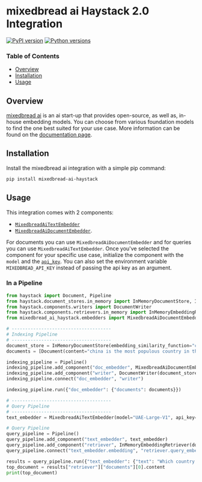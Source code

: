# mixedbread ai Haystack 2.0 Integration
[![PyPI version](https://badge.fury.io/py/mixedbread-ai-haystack.svg)](https://badge.fury.io/py/mixedbread-ai-haystack)
[![Python versions](https://img.shields.io/pypi/pyversions/mixedbread-ai-haystack.svg)](https://pypi.org/project/mixedbread-ai-haystack/) 
### **Table of Contents**

- [Overview](#overview)
- [Installation](#installation)
- [Usage](#usage)

## Overview

[mixedbread ai](https://www.mixedbread.ai) is an ai start-up that provides open-source, as well as, in-house embedding models. You can choose from various foundation models to find the one best suited for your use case. More information can be found on the [documentation page](https://www.mixedbread.ai/api-reference/integrations#haystack).

## Installation

Install the mixedbread ai integration with a simple pip command:

```bash
pip install mixedbread-ai-haystack
```

## Usage

This integration comes with 2 components:
- [`MixedbreadAiTextEmbedder`](https://github.com/mixedbread-ai/mixedbread-ai-haystack/blob/main/mixedbread_ai_haystack/embedders/text_embedder.py)
- [`MixedbreadAiDocumentEmbedder`](https://github.com/mixedbread-ai/mixedbread-ai-haystack/blob/main/mixedbread_ai_haystack/embedders/document_embedder.py).

For documents you can use `MixedbreadAiDocumentEmbedder` and for queries you can use `MixedbreadAiTextEmbedder`. Once you've selected the component for your specific use case, initialize the component with the `model` and the [`api_key`](https://www.mixedbread.ai/dashboard?next=api-keys). You can also set the environment variable `MIXEDBREAD_API_KEY` instead of passing the api key as an argument.



### In a Pipeline

```python
from haystack import Document, Pipeline
from haystack.document_stores.in_memory import InMemoryDocumentStore, InMemoryDocumentStore
from haystack.components.writers import DocumentWriter
from haystack.components.retrievers.in_memory import InMemoryEmbeddingRetriever
from mixedbread_ai_haystack.embedders import MixedbreadAiDocumentEmbedder, MixedbreadAiTextEmbedder

# -------------------------------------
# Indexing Pipeline
# -------------------------------------
document_store = InMemoryDocumentStore(embedding_similarity_function="cosine")
documents = [Document(content="china is the most populous country in the world."), Document(content="india is the second most populous country in the world."), Document(content="united states is the third most populous country in the world.")]

indexing_pipeline = Pipeline()
indexing_pipeline.add_component("doc_embedder", MixedbreadAiDocumentEmbedder(api_key="MIXEDBREAD_API_KEY", model="UAE-Large-V1"))
indexing_pipeline.add_component("writer", DocumentWriter(document_store=document_store))
indexing_pipeline.connect("doc_embedder", "writer")

indexing_pipeline.run({"doc_embedder": {"documents": documents}})

# -------------------------------------
# Query Pipeline
# -------------------------------------
text_embedder = MixedbreadAiTextEmbedder(model="UAE-Large-V1", api_key="MIXEDBREAD_API_KEY")

# Query Pipeline
query_pipeline = Pipeline()
query_pipeline.add_component("text_embedder", text_embedder)
query_pipeline.add_component("retriever", InMemoryEmbeddingRetriever(document_store=document_store))
query_pipeline.connect("text_embedder.embedding", "retriever.query_embedding")

results = query_pipeline.run({"text_embedder": {"text": "Which country has the biggest population?"}})
top_document = results["retriever"]["documents"][0].content
print(top_document)
```
